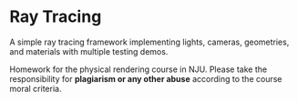 # Ray Tracing 
A simple ray tracing framework implementing lights, cameras, geometries, and materials with multiple testing demos.

Homework for the physical rendering course in NJU. Please take the responsibility for **plagiarism or any other abuse** according to the course moral criteria.
